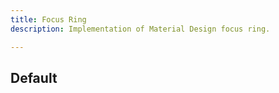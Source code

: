 ```yaml
---
title: Focus Ring
description: Implementation of Material Design focus ring.

---
```


## Default

<code-preview group="default"></code-preview>
